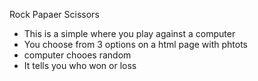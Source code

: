 Rock Papaer Scissors
- This is a simple where you play against a computer
- You choose from 3 options on a html page with phtots
- computer chooes random
- It tells you who won or loss
